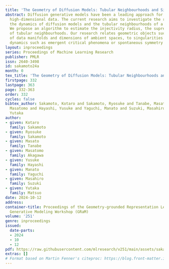 ```yaml
---
title: 'The Geometry of Diffusion Models: Tubular Neighbourhoods and Singularities'
abstract: Diffusion generative models have been a leading approach for generating
  high-dimensional data. The current research aims to investigate the relation between
  the dynamics of diffusion models and the tubular neighbourhoods of a data manifold.
  We propose an algorithm to estimate the injectivity radius, the supremum of radii
  of tubular neighbourhoods. Our research relates geometric objects such as curvatures
  of data manifolds and dimensions of ambient spaces, to singularities of the generative
  dynamics such as emergent critical phenomena or spontaneous symmetry breaking.
layout: inproceedings
series: Proceedings of Machine Learning Research
publisher: PMLR
issn: 2640-3498
id: sakamoto24a
month: 0
tex_title: 'The Geometry of Diffusion Models: Tubular Neighbourhoods and Singularities'
firstpage: 332
lastpage: 363
page: 332-363
order: 332
cycles: false
bibtex_author: Sakamoto, Kotaro and Sakamoto, Ryosuke and Tanabe, Masato and Akagawa,
  Masatomo and Hayashi, Yusuke and Yaguchi, Manato and Suzuki, Masahiro and Matsuo,
  Yutaka
author:
- given: Kotaro
  family: Sakamoto
- given: Ryosuke
  family: Sakamoto
- given: Masato
  family: Tanabe
- given: Masatomo
  family: Akagawa
- given: Yusuke
  family: Hayashi
- given: Manato
  family: Yaguchi
- given: Masahiro
  family: Suzuki
- given: Yutaka
  family: Matsuo
date: 2024-10-12
address:
container-title: Proceedings of the Geometry-grounded Representation Learning and
  Generative Modeling Workshop (GRaM)
volume: '251'
genre: inproceedings
issued:
  date-parts:
  - 2024
  - 10
  - 12
pdf: https://raw.githubusercontent.com/mlresearch/v251/main/assets/sakamoto24a/sakamoto24a.pdf
extras: []
# Format based on Martin Fenner's citeproc: https://blog.front-matter.io/posts/citeproc-yaml-for-bibliographies/
---
```

